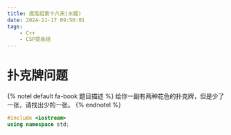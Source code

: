 ```yaml
---
title: 提高组第十八天(水题)
date: 2024-11-17 09:50:01
tags:
    - C++
    - CSP提高组
---
```


# 扑克牌问题

{% notel default fa-book 题目描述 %}
给你一副有两种花色的扑克牌，但是少了一张，请找出少的一张。
{% endnotel %}

```c++
#include <iostream>
using namespace std;
```